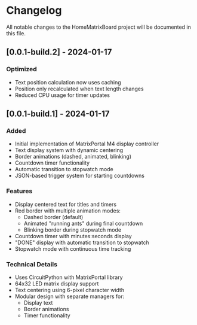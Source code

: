 # Changelog

All notable changes to the HomeMatrixBoard project will be documented in this file.

## [0.0.1-build.2] - 2024-01-17

### Optimized
- Text position calculation now uses caching
- Position only recalculated when text length changes
- Reduced CPU usage for timer updates

## [0.0.1-build.1] - 2024-01-17

### Added
- Initial implementation of MatrixPortal M4 display controller
- Text display system with dynamic centering
- Border animations (dashed, animated, blinking)
- Countdown timer functionality
- Automatic transition to stopwatch mode
- JSON-based trigger system for starting countdowns

### Features
- Display centered text for titles and timers
- Red border with multiple animation modes:
  - Dashed border (default)
  - Animated "running ants" during final countdown
  - Blinking border during stopwatch mode
- Countdown timer with minutes:seconds display
- "DONE" display with automatic transition to stopwatch
- Stopwatch mode with continuous time tracking

### Technical Details
- Uses CircuitPython with MatrixPortal library
- 64x32 LED matrix display support
- Text centering using 6-pixel character width
- Modular design with separate managers for:
  - Display text
  - Border animations
  - Timer functionality 